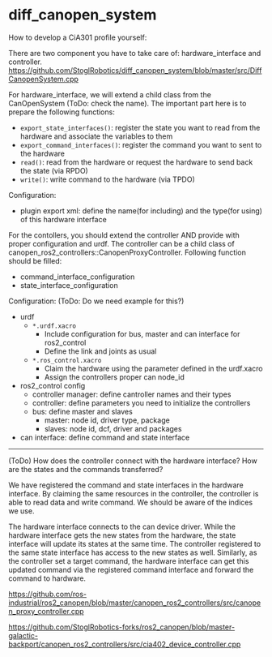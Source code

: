 # diff_canopen_system

How to develop a CiA301 profile yourself:

There are two component you have to take care of: hardware_interface and controller.
https://github.com/StoglRobotics/diff_canopen_system/blob/master/src/DiffCanopenSystem.cpp

For hardware_interface, we will extend a child class from the CanOpenSystem (ToDo: check the name). The important part here is to prepare the following functions:
- `export_state_interfaces()`: register the state you want to read from the hardware and associate the variables to them
- `export_command_interfaces()`: register the command you want to sent to the hardware
- `read()`: read from the hardware or request the hardware to send back the state (via RPDO)
- `write()`: write command to the hardware (via TPDO)

Configuration:
- plugin export xml: define the name(for including) and the type(for using) of this hardware interface


For the contollers, you should extend the controller AND provide with proper configuration and urdf.
The controller can be a child class of canopen_ros2_controllers::CanopenProxyController. Following function should be filled:
- command_interface_configuration
- state_interface_configuration


Configuration: (ToDo: Do we need example for this?)
- urdf
    - `*.urdf.xacro`
        - Include configuration for bus, master and can interface for ros2_control
        - Define the link and joints as usual
    - `*.ros_control.xacro`
        - Claim the hardware using the parameter defined in the urdf.xacro
        - Assign the controllers proper can node_id
- ros2_control config
    - controller manager: define cantroller names and their types
    - controller: define parameters you need to initialize the controllers
    - bus: define master and slaves
        - master: node id, driver type, package
        - slaves: node id, dcf, driver and packages
- can interface: define command and state interface

---
(ToDo)
How does the controller connect with the hardware interface? How are the states and the commands transferred?

We have registered the command and state interfaces in the hardware interface. By claiming the same resources in the controller, the controller is able to read data and write command. We should be aware of the indices we use.

The hardware interface connects to the can device driver. While the hardware interface gets the new states from the hardware, the state interface will update its states at the same time. The controller registered to the same state interface has access to the new states as well. Similarly, as the controller set a target command, the hardware interface can get this updated command via the registered command interface and forward the command to hardware.

https://github.com/ros-industrial/ros2_canopen/blob/master/canopen_ros2_controllers/src/canopen_proxy_controller.cpp


https://github.com/StoglRobotics-forks/ros2_canopen/blob/master-galactic-backport/canopen_ros2_controllers/src/cia402_device_controller.cpp
 
